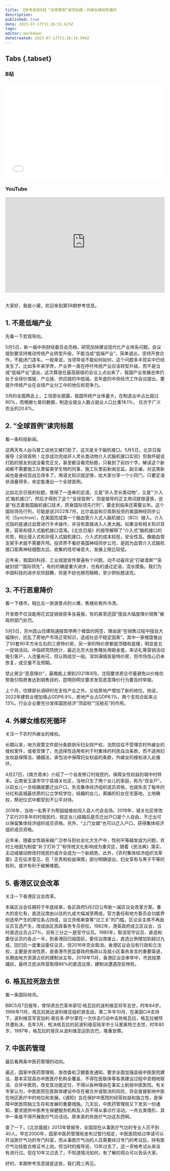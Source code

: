 ```yaml
---
title: 【参考信息58】“全球首例”读完标题；外嫁女维权死循环
description: 
published: true
date: 2023-07-17T11:26:51.625Z
tags: 
editor: markdown
dateCreated: 2023-07-17T11:26:14.994Z
---
```


## Tabs {.tabset}
### B站
<div style="position: relative; padding: 30% 45%;">
<iframe style="position: absolute; width: 100%; height: 100%; left: 0; top: 0;" src="//player.bilibili.com/player.html?&bvid=BV1zg4y157Jy&page=1&as_wide=1&high_quality=1&danmaku=1&autoplay=0" scrolling="no" border="0" frameborder="no" framespacing="0" allowfullscreen="true"></iframe>
</div>

### YouTube
<div style="position: relative; padding: 30% 45%;">
<iframe style="position: absolute; top: 0; left: 0; width: 100%; height: 100%;" src="https://www.youtube-nocookie.com/embed/YouTubeVID" title="YouTube video player" frameborder="0" allow="accelerometer; autoplay; clipboard-write; encrypted-media; gyroscope; picture-in-picture" allowfullscreen></iframe>
</div>

## 

大家好，我是小黛，欢迎来到第58期参考信息。

## 1. 不是低端产业

先看一下宏观导向。

5月5日，新一届中央财经委员会亮相，研究加快建设现代化产业体系问题。会议提到要坚持推动传统产业转型升级，不能当成“低端产业”，简单退出，坚持开放合作，不能闭门造车。一般来说，当领导说不能如何如何，这个问题多半现实中已经发生了。比如多年来学界，产业界一直在呼吁传统产业应该转型升级，而不是当成“低端产业”退出，这次算是在最高层级的会议上点出来了，我国产业发展总体仍处于全球价值链、产业链、供应链的中低端。去年底的中央经济工作会议提出，要提升传统产业在全球产业分工中的地位和竞争力。

3月的全国两会上，工信部长披露，我国传统产业体量大，在制造业中占比超过80%，而根据七普的数据，制造业就业人数占就业人口比重18.1%，
仅次于广义农业的20.6%。

## 2. “全球首例”读完标题

看一条科技新闻。

这两天有人@马督工说他又被打脸了，这次是关于脑机接口。5月5日，北京日报报导《全球首例！北京成功完成非人灵长类动物介入式脑机接口实验》但我怀疑说打脸的朋友别说没看完正文，甚至都没看完标题，只看到了前四个字。解读这个新闻都不需要施工队里留美学生物的同事，施工队里前新闻总监，副主编，对这类新闻也是身经百战见得多了。用语文知识就足够，给大家分享一个小窍门，只要定语状语叠得多，肯定能凑出一个全球首例。

比如北京日报的标题，使用了一连串的定语，又是“非人灵长类动物”，又是“‘介入式’脑机接口”，然后才得到了这个“全球首例”。但是报导的正文用词就很谨慎，说是“标志着我国脑机接口技术，跻身国际领先行列”，要走到临床还需要五年。这个国际领先行列，可能是说2022年7月，比尔盖兹和贝索斯投资的美国神经同步公司（Synchron），在美国完成第一个脑血管介入式人脑机接口（BCI）植入。介入式指的是通过血管进行手术操作，并没有直接进入人类大脑。如果没有相关知识背景，容易和侵入式脑机接口混淆。《北京日报》的报导解释了“介入式”脑机接口的优势，相比侵入式和非侵入式脑机接口，介入式的成本较低，安全性高。像脑血管支架手术就不需要开颅。投资界不看好美国神经同步公司，是因为血管介入式脑机接口距离神经细胞太远，收集的信号噪音大，发展上限比较低。

近年来，我国的科技、工业成就宣传普遍有个问题，动不动喜欢说“打破垄断”“突破封锁”“国际领先”，有的的确是重大进步，也有的通过定语，混水摸鱼。我们为中国科技的进步欢欣鼓舞，但是不妨也擦亮眼睛，至少把标题读完。

## 3. 不行恶意降价

看一下楼市。相比五一旅游景点的火爆，售楼处格外冷清。

开发商不仅没能用花式促销收获多张喜报，有的甚至还因“擅自大幅度降价销售”被政府部门处罚。

5月5日，苏州昆山住建局通报暂停两个楼盘的网签，理由是“在销售过程中擅自大幅降价，扰乱了房地产市场正常知识，造成社会不稳定因素”。其中一家楼盘推出了50套90平方米左右的三房特价房，另一家的特价房都是顶楼和底楼，明显是五一促销活动。中指研究院统计，最近北京大批售楼处用砸金蛋，来访礼等营销活动吸引客户，人流量尚可，但认购成交一般。深圳满城皆是特价房，但市场信心仍未恢复，成交量不及预期。

禁止房企“恶意降价”，最晚能上溯到2021年8月。沈阳要求房企尽量避免以价格优势吸引购房者达到销售目的，昆明则明文要求发现恶意降价行为要及时举报。

上个月，住建部长调研时在支柱产业之外，又给房地产增加了新的地位。他说，2022年建筑业增加值占GDP6.9%，房地产业占GDP6.1%，两个支柱合起来占13%。行业企业要充分发挥国民经济“顶梁柱”“压舱石”的作用。

## 4. 外嫁女维权死循环

关注一下农村外嫁女的维权。

长期以来，地方政策文件部分条款排斥妇女财产权，法院往往不受理农村外嫁女的维权案件，或者受理了，也选择性适用有利于村集体的村民自治条款，而不适用妇女权益保障法，婚姻法，承包法中保障妇女权益的条款，外嫁女的维权进入此循环。

4月27日，《南方周末》介绍了一个自发修订村规民约，保障女性权益的城中村样本。云南省玉溪市华宁县城关社区，当地只生了两个女儿的家庭，称为“双女户”，以前女儿一旦结婚就要迁出户口，失去集体经济组织成员资格，也就失去了每年的分红和县城最优质的公立学校学位，结婚的女儿，离婚的妇女在宅基地，土地确权，祭祀仪式中都受到不公平对待。

2016年，当地一名男子为帮姐姐维权闯入县人代会会场。2019年，城关社区修改了实行20多年的村规民约，规定女儿结婚后是否迁出户口是个人自由，不迁出可以保留集体经济组织成员资格。另外，“上门女婿”也可以迁入户口，获得集体经济组织成员资格。

近年来，随着女性越来越广泛参与到社会化大生产中，性别平等越发成为问题，农村土地因为制度“补丁打补丁”和传统文化影响成为重灾区，随着《民法典》落实，主动或被动修改村规民约或许会成为一个新趋势。此外，《农村集体经济组织法草案》正在征求意见，在「总责和权益保障」部分明确提出，妇女享有与男子平等的权利，或许有利于破解难题。

## 5. 香港区议会改革

关注一下香港区议会改革。

本届区议会任期将于年底结束，各区政府5月2日公布新一届区议会改革方案。重大的变化有，直选议席由以往的九成大幅减至两成，官方委任和地方委员会功能界别选举产生的席位各占四成，设立资格审查等“过三关”的门槛，区议会主席不再由议员互选产生，改成由区民政事务专员担任。1982年，港英政府成立区议会，当时直选议员占27%，另有三分之一是官守议员。1985年，取消官守议员，直选和委任议员约各占一半，到香港回归祖国前，委任议席废止，直选比例增加到超过九成，回归后一度重设委任议员，但2016年完全取消。香港区议会没有行政和立法权，主要是咨询性质，是香港市民监督政府施政以及就小区事务发言的重要渠道，长期由地方资源占优的建制派主导。2019年11月，香港区议会审举中，市民投票踊跃，最终泛民派阵营取得86%的直选议席，建制派遭遇空前惨败。

## 6. 格瓦拉死敌去世

看一条国际快讯。

BBC5月7日报导，曾俘虏古巴革命家切·格瓦拉的波利维亚将军去世，时年84岁。1966年11月，格瓦拉抵达波利维亚组织游击战，第二年年10月，在美国CIA支持下，波利维亚军官加利·普拉多·萨尔蒙在一次伏击行动中击败格瓦拉，格瓦拉被俘并遭处决。去年3月，枪决格瓦拉的前波利维亚陆军中士马里奥特兰去世，时年80岁。1997年，格瓦拉的骨灰从波利维亚运到古巴，隆重安葬。

## 7. 中医药管理

最后看两条中医药管理的动向。

最近，国家中医药管理局、发改委和卫健委发通知，要求全面加强县级中医医院建设，基本实现县办中医医疗机构全覆盖，不得在医联体等各类建设过程中变相地取消、合并中医院，改变其功能定位，不得以各种理由在事实上削弱中医医院。有关专家认为，中医医院在医联体建设中存在被合并或取消的风险，将会直接影响中医在地区医疗中的地位和发展。《通知》旨在保护中医院的经营权益和独立性，是保障中医医院独立生存和发展的重要措施。几天后，中医药管理局又下发另一份通知，要求提供中医养生保健服务机构及人员不得从事诊疗活动，一共五类情形，其中一条是不得开展医疗气功活动。原来真的有医疗气功这东西啊。

查了一下，《北京晨报》2013年曾报导，全国现在从事医疗气功的专业人员不到40人。早在2000年，国家中医药管理局发布过暂行规定，中医医院经过申请可以开设医疗气功的专门科室，而从事医疗气功的人员需要经过专门的考试后，持有医疗气功技能合格证书上岗。但当时的报导说，13年过去了，这一资格考试从来没有进行过。现在10年又过去了，不知道情况如何，有了解的观众可以告诉大家。

好的，本期参考信息就是这些，我们周三再见。

